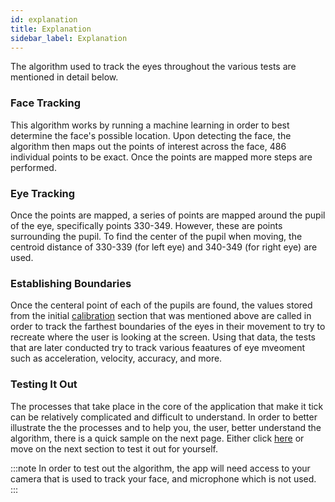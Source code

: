 ```yaml
---
id: explanation
title: Explanation
sidebar_label: Explanation
---
```


The algorithm used to track the eyes throughout the various tests are mentioned in detail below.

### Face Tracking

This algorithm works by running a machine learning in order to best determine the face's possible location.
Upon detecting the face, the algorithm then maps out the points of interest across the face, 486 individual points to be exact.
Once the points are mapped more steps are performed.

### Eye Tracking

Once the points are mapped, a series of points are mapped around the pupil of the eye, specifically points 330-349.
However, these are points surrounding the pupil. To find the center of the pupil when moving, the centroid distance of 330-339 (for left eye)
and 340-349 (for right eye) are used.

### Establishing Boundaries

Once the centeral point of each of the pupils are found, the values stored from the initial [calibration](/calibration/introduction.md) section that was mentioned above
are called in order to track the farthest boundaries of the eyes in their movement to try to recreate where the user is looking at the screen.
Using that data, the tests that are later conducted try to track various feaatures of eye mveoment such as acceleration, velocity, accuracy, and more.

### Testing It Out

The processes that take place in the core of the application that make it tick can be relatively complicated and difficult to understand. In order to better illustrate the
the processes and to help you, the user, better understand the algorithm, there is a quick sample on the next page. Either click [here](/tracking/debugging.mdx) or move on the next section to test it
out for yourself.

:::note
In order to test out the algorithm, the app will need access to your camera that is used to track your face, and microphone which is not used.
:::
